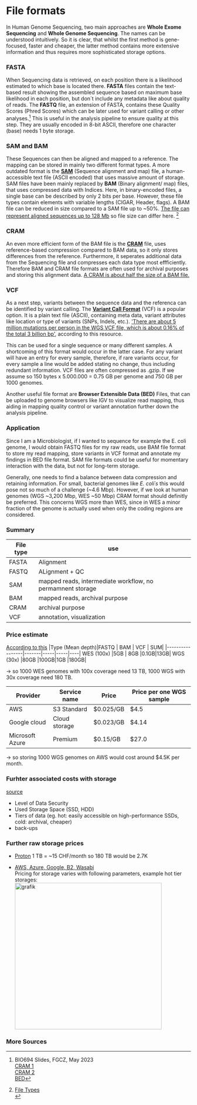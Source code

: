 # File formats

In Human Genome Sequencing, two main approaches are **Whole Exome Sequencing** and **Whole Genome Sequencing**. The names can be understood intuitively. So it is clear, that whilst the first method is gene-focused, faster and cheaper, the latter method contains more extensive information and thus requires more sophisticated storage options.

### FASTA
When Sequencing data is retrieved, on each position there is a likelihood estimated to which base is located there. **FASTA** files contain the text-based result showing the assembled sequence based on maximum base likelihood in each position, but don´t include any metadata like about quality of reads. The **FASTQ** file, an extension of FASTA, contains these Quality Scores (Phred Scores) which can be later used for variant calling or other analyses.[^2] This is useful in the analysis pipeline to ensure quality at this step. They are usually encoded in 8-bit ASCII, therefore one character (base) needs 1 byte storage.

### SAM and BAM
These Sequences can then be aligned and mapped to a reference. The mapping can be stored in mainly two different format types. 
A more outdated format is the [**SAM**](https://samtools.github.io/hts-specs/SAMv1.pdf) (Sequence alignment and map) file, a human-accessible text file (ASCII encoded) that uses massive amount of storage.
SAM files have been mainly replaced by **BAM** (Binary alignment/ map) files, that uses compressed data with Indices. Here, in binary-encoded files, a single base can be described by only 2 bits per base. However, these file types contain elements with variable lengths (CIGAR, Header, flags). A BAM file can be reduced in size compared to a SAM file up to ~50%. [The file can represent aligned sequences up to 128 Mb](https://support.illumina.com/help/BS_App_RNASeq_Alignment_OLH_1000000006112/Content/Source/Informatics/BAM-Format.htm) so file size can differ here. [^1]

### CRAM
An even more efficient form of the BAM file is the [**CRAM**](https://samtools.github.io/hts-specs/CRAMv3.pdf) file, uses reference-based compression compared to BAM data, so it only stores differences from the reference. Furthermore, it seperates additional data from the Sequencing file and compresses each data type most effficiently. Therefore BAM and CRAM file formats are often used for archival purposes and storing this alignment data. [A CRAM is about half the size of a BAM file.](https://academic.oup.com/bioinformatics/article/38/6/1497/6499262)

### VCF
As a next step, variants between the sequence data and the referenca can be identified by variant calling. The [**Variant Call Format**](https://samtools.github.io/hts-specs/VCFv4.2.pdf) (VCF) is a popular option. It is a plain text file (ASCII), containing meta data, variant attributes like location or type of variants (SNPs, Indels, etc.). ['There are about 5 million mutations per person in the WGS VCF file, which is about 0.16% of the total 3 billion bp'](https://3billion.io/blog/big-data-among-big-data-genome-data), according to this resource.

This can be used for a single sequence or many different samples. A shortcoming of this format would occur in the latter case. For any variant will have an entry for every sample,  therefore, if  rare variants occur, for every sample a line would be added stating no change, thus including redundant information. VCF files are often compressed as .gzip.
If we assume so 150 bytes x 5.000.000 = 0.75 GB per genome and 750 GB per 1000 genomes.

Another useful file format are **Browser Extensible Data (BED)** Files, that can be uploaded to genome browsers like IGV to visualize read mapping, thus aiding in mapping quality control or variant annotation further down the analysis pipeline.

### Application
Since I am a Microbiologist, if I wanted to sequence for example the E. coli genome, I would obtain FASTQ files for my raw reads, use BAM file format to store my read mapping, store variants in VCF format and annotate my findings in BED file format. SAM file formats could be useful for momentary interaction with the data, but not for long-term storage.

Generally, one needs to find a balance between data compression and retaining information. For small, bacterial genomes like *E. coli´s* this would pose not so much of a challenge (~4.6 Mbp). However, if we look at human genomes (WGS ~3,200 Mbp, WES ~50 Mbp) CRAM format should definitly be preferred.
This concerns WGS more than WES, since in WES a minor fraction of the genome is actually used when only the coding regions are considered.

### Summary
|File type|	use| 	
|---------|-------|
|FASTA| Alignment|
|FASTQ| ALignment + QC|
|SAM|mapped reads, intermediate workflow, no permamnent storage|
|BAM|mapped reads, archival purpose|
|CRAM| archival purpose|
|VCF|annotation, visualization|


### Price estimate
[According to this](https://3billion.io/blog/big-data-among-big-data-genome-data)
|Type (Mean depth)|FASTQ	| BAM	| VCF |	SUM|
|-----------------|-------|-----|-----|----|
WES (100x)	      |5GB	  | 8GB	|0.1GB|13GB|
WGS (30x)	        |80GB	  |100GB|1GB  |180GB|

-> so 1000 WES genomes with 100x coverage need 13 TB, 1000 WGS with 30x coverage need 180 TB.

|Provider	|Service name	|Price	|Price per one WGS sample|
|--------|-------------|---------|----------------------|
|AWS	    |S3 Standard	|$0.025/GB	|$4.5               |  
|Google cloud	|Cloud storage|$0.023/GB|	$4.14           |      
|Microsoft Azure	|Premium	|$0.15/GB	|$27.0            |

-> so storing 1000 WGS genomes on AWS would cost around $4.5K per month.

### Furhter associated costs with storage
[source](https://www.secoda.co/glossary/data-storage-cost-factors)
- Level of Data Security
- Used Storage Space (SSD, HDD)
- Tiers of data (eg. hot: easily accessible on high-performance SSDs, cold: archival, cheaper)
- back-ups

### Further raw storage prices
- [Proton](https://proton.me/de/drive/pricing) 1 TB = ~15 CHF/month so 180 TB would be 2.7K
  
- [AWS, Azure, Google, B2, Wasabi](https://www.starwindsoftware.com/blog/aws-vs-azure-vs-google-cloud-vs-backblaze-b2-vs-wasabi/) </br>
  Pricing for storage varies with following parameters, example hot tier storages:</br>
  <img width="400" alt="grafik" src="https://github.com/user-attachments/assets/0f648ffc-8d4c-4e30-85ff-c80f479b7be0" />


### More Sources
[^1]: [File Types](https://www.ga4gh.org/our-products/#{%22product%22:{%22related_work_streams%22:%22Large-Scale%20Genomics%20(LSG)%20Work%20Stream%22}}) </br>
[^2]: BIO694 Slides, FGCZ, May 2023  </br>
[CRAM 1](https://ena-docs.readthedocs.io/en/latest/retrieval/programmatic-access.html#cram-format#)  </br>
[CRAM 2](https://www.ga4gh.org/news_item/cram-compression-for-genomics/)  </br>
[BED](http://genome.cse.ucsc.edu/FAQ/FAQformat.html#format1)


